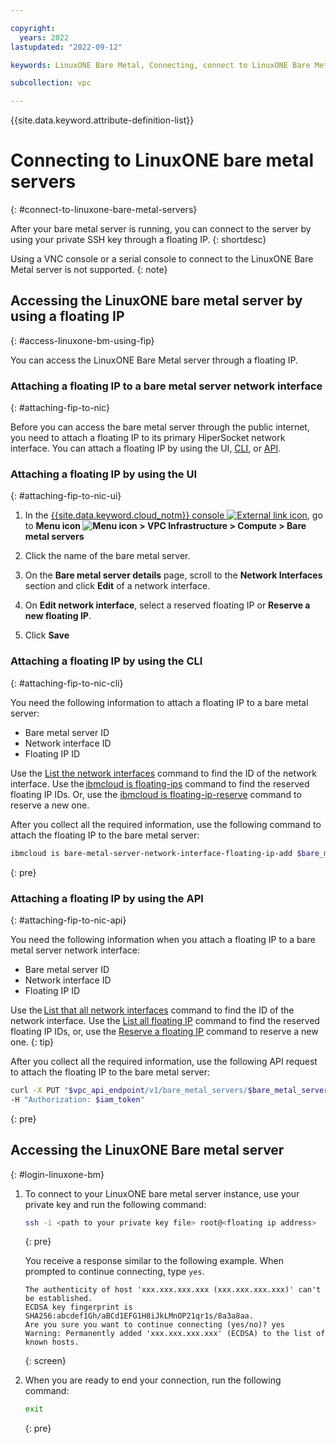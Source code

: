 ```yaml
---

copyright:
  years: 2022
lastupdated: "2022-09-12"

keywords: LinuxONE Bare Metal, Connecting, connect to LinuxONE Bare Metal, serial console, floating IP

subcollection: vpc

---
```


{{site.data.keyword.attribute-definition-list}}

# Connecting to LinuxONE bare metal servers
{: #connect-to-linuxone-bare-metal-servers}

After your bare metal server is running, you can connect to the server by using your private SSH key through a floating IP.
{: shortdesc}

Using a VNC console or a serial console to connect to the LinuxONE Bare Metal server is not supported.
{: note}

## Accessing the LinuxONE bare metal server by using a floating IP
{: #access-linuxone-bm-using-fip}

You can access the LinuxONE Bare Metal server through a floating IP.

### Attaching a floating IP to a bare metal server network interface
{: #attaching-fip-to-nic}

Before you can access the bare metal server through the public internet, you need to attach a floating IP to its primary HiperSocket network interface. You can attach a floating IP by using the UI, [CLI](#attaching-fip-to-nic-cli), or [API](#attaching-fip-to-nic-api).

### Attaching a floating IP by using the UI
{: #attaching-fip-to-nic-ui}

1. In the [{{site.data.keyword.cloud_notm}} console ![External link icon](../icons/launch-glyph.svg "External link icon")](https://{DomainName}), go to **Menu icon ![Menu icon](../../icons/icon_hamburger.svg) > VPC Infrastructure > Compute > Bare metal servers**

2. Click the name of the bare metal server.

3. On the **Bare metal server details** page, scroll to the **Network Interfaces** section and click **Edit** of a network interface.

4. On **Edit network interface**, select a reserved floating IP or **Reserve a new floating IP**.

5. Click **Save**

### Attaching a floating IP by using the CLI
{: #attaching-fip-to-nic-cli}

You need the following information to attach a floating IP to a bare metal server:

* Bare metal server ID
* Network interface ID
* Floating IP ID

Use the [List the network interfaces](/docs/vpc?topic=vpc-infrastructure-cli-plugin-vpc-reference#bare-metal-server-network-interfaces) command to find the ID of the network interface.
Use the [ibmcloud is floating-ips](/docs/vpc?topic=vpc-infrastructure-cli-plugin-vpc-reference#floating-ips) command to find the reserved floating IP IDs.
Or, use the [ibmcloud is floating-ip-reserve](/docs/vpc?topic=vpc-infrastructure-cli-plugin-vpc-reference#floating-ip-reserve) command to reserve a new one.

After you collect all the required information, use the following command to attach the floating IP to the bare metal server:

```sh
ibmcloud is bare-metal-server-network-interface-floating-ip-add $bare_metal_server_id $network_interface_id $floating_ip_id
```
{: pre}

### Attaching a floating IP by using the API
{: #attaching-fip-to-nic-api}

You need the following information when you attach a floating IP to a bare metal server network interface:

* Bare metal server ID
* Network interface ID
* Floating IP ID

Use the [List that all network interfaces](/apidocs/vpc#list-bare-metal-server-network-interfaces) command to find the ID of the network interface. Use the [List all floating IP](/apidocs/vpc#list-floating-ips) command to find the reserved floating IP IDs, or, use the [Reserve a floating IP](/apidocs/vpc#create-floating-ip) command to reserve a new one.
{: tip}

After you collect all the required information, use the following API request to attach the floating IP to the bare metal server:

```sh
curl -X PUT "$vpc_api_endpoint/v1/bare_metal_servers/$bare_metal_server_id/network_interfaces/$network_interface_id/floating_ips/$floating_ip_id?version=2022-03-09&generation=2" \
-H "Authorization: $iam_token"
```
{: pre}

## Accessing the LinuxONE Bare metal server
{: #login-linuxone-bm}

1. To connect to your LinuxONE bare metal server instance, use your private key and run the following command:

   ```sh
   ssh -i <path to your private key file> root@<floating ip address>
   ```
   {: pre}

   You receive a response similar to the following example. When prompted to continue connecting, type `yes`.
   ```
   The authenticity of host 'xxx.xxx.xxx.xxx (xxx.xxx.xxx.xxx)' can't be established.
   ECDSA key fingerprint is SHA256:abcdef1Gh/aBCd1EFG1H8iJkLMnOP21qr1s/8a3a8aa.
   Are you sure you want to continue connecting (yes/no)? yes
   Warning: Permanently added 'xxx.xxx.xxx.xxx' (ECDSA) to the list of known hosts.
   ```
   {: screen}

2. When you are ready to end your connection, run the following command:

   ```sh
   exit
   ```
   {: pre}


<!--
## Accessing LinuxONE bare metal server by using a serial console
{: #access-linuxone-bm-using-console}

You can access the LinuxONE Bare metal server by connecting to the serial console.

To connect to a console, you need to be assigned **Operator** (or greater) and **Bare Metal Console Administrator** roles for the bare metal server in IBM Cloud Identity and Access Management (IAM). If you are an administrator of your account, you also need to self-assign the **Bare Metal Console Administrator** role.

### Connecting to a serial console
{: #connect-to-serial-console}

You can use a serial console to access LinuxONE Bare metal server. You must first manually switch to the serial console mode by using the following steps:

1. Restart your server.

2. Click **Open serial console** from the IBM Cloud UI. A new tab opens in your terminal.

If the login window doesn’t show up in the terminal, press **ESC**.
{: tip}

--->